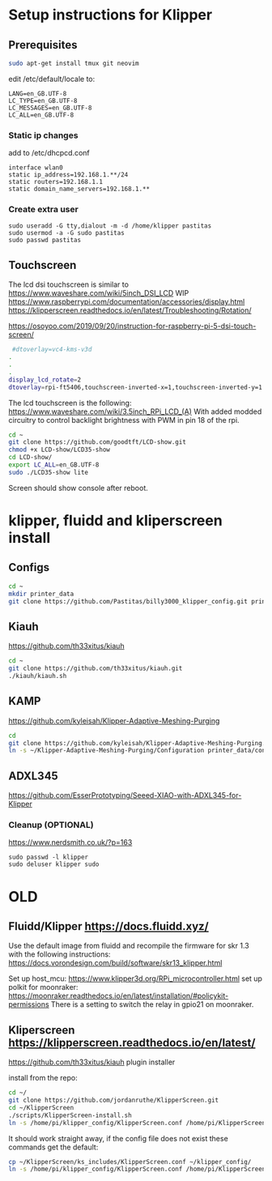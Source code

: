 # Setup instructions for Klipper

## Prerequisites
```bash
sudo apt-get install tmux git neovim
```
edit /etc/default/locale to:
```
LANG=en_GB.UTF-8
LC_TYPE=en_GB.UTF-8
LC_MESSAGES=en_GB.UTF-8
LC_ALL=en_GB.UTF-8
```

### Static ip changes
add to /etc/dhcpcd.conf
```
interface wlan0
static ip_address=192.168.1.**/24
static routers=192.168.1.1
static domain_name_servers=192.168.1.**
```

### Create extra user
```
sudo useradd -G tty,dialout -m -d /home/klipper pastitas
sudo usermod -a -G sudo pastitas
sudo passwd pastitas
```

## Touchscreen
The lcd dsi touchscreen is similar to https://www.waveshare.com/wiki/5inch_DSI_LCD
WIP https://www.raspberrypi.com/documentation/accessories/display.html
https://klipperscreen.readthedocs.io/en/latest/Troubleshooting/Rotation/

https://osoyoo.com/2019/09/20/instruction-for-raspberry-pi-5-dsi-touch-screen/

```bash /boot/config.txt
 #dtoverlay=vc4-kms-v3d
.
.
.
display_lcd_rotate=2
dtoverlay=rpi-ft5406,touchscreen-inverted-x=1,touchscreen-inverted-y=1
```
The lcd touchscreen is the following:
https://www.waveshare.com/wiki/3.5inch_RPi_LCD_(A)
With added modded circuitry to control backlight brightness with PWM in pin 18 of the rpi.

```bash
cd ~
git clone https://github.com/goodtft/LCD-show.git
chmod +x LCD-show/LCD35-show
cd LCD-show/
export LC_ALL=en_GB.UTF-8
sudo ./LCD35-show lite
```
Screen should show console after reboot.

# klipper, fluidd and kliperscreen install
## Configs

```bash
cd ~
mkdir printer_data
git clone https://github.com/Pastitas/billy3000_klipper_config.git printer_data/config
```

## Kiauh
https://github.com/th33xitus/kiauh

```bash
cd ~
git clone https://github.com/th33xitus/kiauh.git 
./kiauh/kiauh.sh

```
## KAMP
https://github.com/kyleisah/Klipper-Adaptive-Meshing-Purging

```bash
cd
git clone https://github.com/kyleisah/Klipper-Adaptive-Meshing-Purging.git
ln -s ~/Klipper-Adaptive-Meshing-Purging/Configuration printer_data/config/KAMP
```
## ADXL345
https://github.com/EsserPrototyping/Seeed-XIAO-with-ADXL345-for-Klipper


### Cleanup (OPTIONAL)
https://www.nerdsmith.co.uk/?p=163
```
sudo passwd -l klipper
sudo deluser klipper sudo
```

# OLD
## Fluidd/Klipper https://docs.fluidd.xyz/
Use the default image from fluidd and recompile the firmware for skr 1.3 with the following instructions: https://docs.vorondesign.com/build/software/skr13_klipper.html

Set up host_mcu: https://www.klipper3d.org/RPi_microcontroller.html
set up polkit for moonraker: https://moonraker.readthedocs.io/en/latest/installation/#policykit-permissions
There is a setting to switch the relay in gpio21 on moonraker.

## Kliperscreen https://klipperscreen.readthedocs.io/en/latest/

https://github.com/th33xitus/kiauh
plugin installer

install from the repo:
```bash
cd ~/
git clone https://github.com/jordanruthe/KlipperScreen.git
cd ~/KlipperScreen
./scripts/KlipperScreen-install.sh
ln -s /home/pi/klipper_config/KlipperScreen.conf /home/pi/KlipperScreen/
```
It should work straight away, if the config file does not exist these commands get the default:
```bash
cp ~/KlipperScreen/ks_includes/KlipperScreen.conf ~/klipper_config/
ln -s /home/pi/klipper_config/KlipperScreen.conf /home/pi/KlipperScreen/
```


